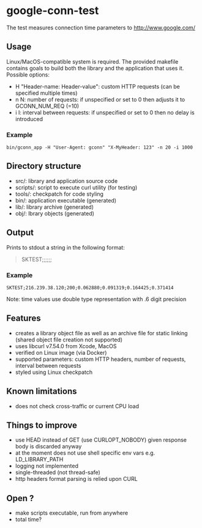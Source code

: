 # google-conn-test
The test measures connection time parameters to http://www.google.com/

## Usage
Linux/MacOS-compatible system is required. The provided makefile contains goals to build both the library and the application that uses it.
Possible options:
- H "Header-name: Header-value": custom HTTP requests (can be specified multiple times)
- n N: number of requests: if unspecified or set to 0 then adjusts it to GCONN_NUM_REQ (=10)
- i I: interval between requests: if unspecified or set to 0 then no delay is introduced

### Example
```
bin/gconn_app -H "User-Agent: gconn" "X-MyHeader: 123" -n 20 -i 1000
```

## Directory structure
- src/: library and application source code
- scripts/: script to execute curl utility (for testing)
- tools/: checkpatch for code styling
- bin/: application executable (generated)
- lib/: library archive (generated)
- obj/: lbrary objects (generated)

## Output
Prints to stdout a string in the following format:
> SKTEST;<IP address of HTTP server>;<HTTP response code>;<median of CURLINFO_NAMELOOKUP_TIME>;<median of CURLINFO_CONNECT_TIME>;<median of CURLINFO_STARTTRANSFER_TIME>;<median of CURLINFO_TOTAL_TIME>

### Example
```
SKTEST;216.239.38.120;200;0.062880;0.091319;0.164425;0.371414
```
Note: time values use double type representation with .6 digit precision

## Features
- creates a library object file as well as an archive file for static linking (shared object file creation not supported)
- uses libcurl v7.54.0 from Xcode, MacOS
- verified on Linux image (via Docker)
- supported parameters: custom HTTP headers, number of requests, interval between requests
- styled using Linux checkpatch

## Known limitations
- does not check cross-traffic or current CPU load

## Things to improve
- use HEAD instead of GET (use CURLOPT_NOBODY) given response body is discarded anyway
- at the moment does not use shell specific env vars e.g. LD_LIBRARY_PATH
- logging not implemented
- single-threaded (not thread-safe)
- http headers format parsing is relied upon CURL

## Open ?
- make scripts executable, run from anywhere
- total time?
